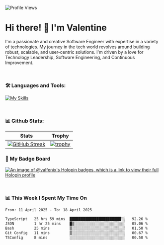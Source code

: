 
    
![Profile Views](https://komarev.com/ghpvc/?username=theodogwutech&color=blue)

# Hi there! 👋 I'm Valentine 
I'm a passionate and creative Software Engineer with expertise in a variety of technologies. My journey in the tech world revolves around building robust, scalable, and user-centric solutions. I'm driven by a love for Technology Leadership, Software Engineering, and Continuous Improvement.

<br />



### 🛠 Languages and Tools:

[![My Skills](https://skillicons.dev/icons?i=nodejs,js,nestjs,nextjs,react,vuejs,nuxtjs,express,tailwind,styledcomponents,materialui,mongodb,sequelize,mysql,postgres,pinia,redux,vite,html,css,pug,aws,prisma,bitbucket,bootstrap,emotion,git,gitlab,go,heroku,jest,netlify,nginx,npm,postman,rabbitmq,redis,supabase,svg,github,ts,ubuntu,vercel,vscode,yarn,powershell&perline=15)](https://skillicons.dev)

<br />

### 📊 Github Stats:

| Stats            | Trophy               |
|-----------------------|-------------------|
| [![GitHub Streak](https://streak-stats.demolab.com?user=theodogwutech&theme=great-gatsby&hide_border=true&border_radius=9.9)](https://git.io/streak-stats) | [![trophy](https://github-profile-trophy.vercel.app/?username=theodogwutech&theme=darkhub&column=7)](https://github.com/ryo-ma/github-profile-trophy) |

### 🥇 My Badge Board
[![An image of @valfenix's Holopin badges, which is a link to view their full Holopin profile](https://holopin.me/valfenix)](https://holopin.io/@valfenix)

<br />

### 📊 This Week I Spent My Time On
<!--START_SECTION:waka-->

```txt
From: 11 April 2025 - To: 18 April 2025

TypeScript   25 hrs 59 mins  ███████████████████████░░   92.26 %
JSON         1 hr 25 mins    █▒░░░░░░░░░░░░░░░░░░░░░░░   05.06 %
Bash         25 mins         ▒░░░░░░░░░░░░░░░░░░░░░░░░   01.50 %
Git Config   11 mins         ▒░░░░░░░░░░░░░░░░░░░░░░░░   00.67 %
TSConfig     8 mins          ░░░░░░░░░░░░░░░░░░░░░░░░░   00.50 %
```

<!--END_SECTION:waka-->




